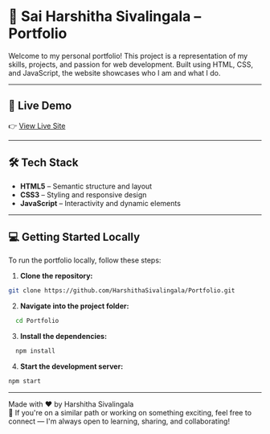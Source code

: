 # 💼 Sai Harshitha Sivalingala – Portfolio

Welcome to my personal portfolio! This project is a representation of my skills, projects, and passion for web development. Built using HTML, CSS, and JavaScript, the website showcases who I am and what I do.

---

## 🚀 Live Demo

👉 [View Live Site](https://harshithasivalingala.netlify.app/)

---

## 🛠️ Tech Stack

- **HTML5** – Semantic structure and layout  
- **CSS3** – Styling and responsive design  
- **JavaScript** – Interactivity and dynamic elements

---

## 💻 Getting Started Locally

To run the portfolio locally, follow these steps:

1. **Clone the repository:**
  ```bash
  git clone https://github.com/HarshithaSivalingala/Portfolio.git
  ```
2. **Navigate into the project folder:**
  ```bash
    cd Portfolio
  ```  
3. **Install the dependencies:**
  ```bash
    npm install
  ``` 
4. **Start the development server:**
  ```bash
  npm start
  ```

---
Made with ❤️ by Harshitha Sivalingala    
🌱 If you're on a similar path or working on something exciting, feel free to connect — I'm always open to learning, sharing, and collaborating!

